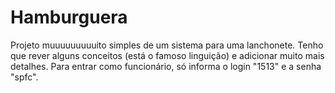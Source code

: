 # Hamburguera
Projeto muuuuuuuuuito simples de um sistema para uma lanchonete. Tenho que rever alguns conceitos (está o famoso linguição)  e adicionar muito mais detalhes.
Para entrar como funcionário, só informa o login "1513" e a senha "spfc".
